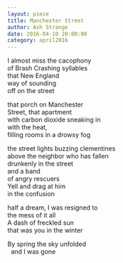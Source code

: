 ```yaml
---
layout: piece
title: Manchester Street
author: Ash Strange
date: 2016-04-10 20:00:00
category: april2016
---
```

I almost miss the cacophony  <br>
of Brash Crashing syllables <br>
that New England <br>
way of sounding <br>
off on the street  

that porch on Manchester <br>
Street, that apartment <br>
with carbon dioxide sneaking in <br>
with the heat, <br>
filling rooms in a drowsy fog  

the street lights buzzing clementines <br>
above the neighbor who has fallen <br>
drunkenly in the street <br>
and a band <br>
of angry rescuers<br>
Yell and drag at him  <br>
in the confusion   

half a dream, I was resigned to  <br>
the mess of it all <br>
A dash of freckled sun <br>
that was you in the winter  

By spring the sky unfolded<br>  
and I was gone